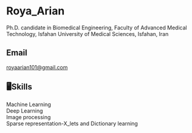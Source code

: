 # Roya_Arian
Ph.D. candidate in Biomedical Engineering, Faculty of Advanced Medical Technology, Isfahan University of Medical Sciences, Isfahan, Iran
## Email
royaarian101@gmail.com
## 🖥Skills
Machine Learning<br>
Deep Learning<br>
Image processing<br>
Sparse representation-X_lets and Dictionary learning<br>

